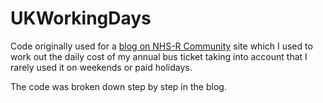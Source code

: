 # UKWorkingDays

Code originally used for a [blog on NHS-R Community](https://nhsrcommunity.com/blog/count-of-working-days-function/) site which I used to work out the daily cost of my annual bus
ticket taking into account that I rarely used it on weekends or paid holidays.

The code was broken down step by step in the blog.

